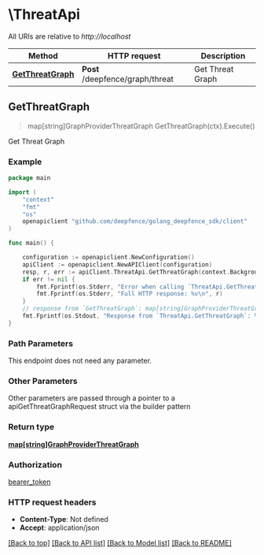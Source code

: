 # \ThreatApi

All URIs are relative to *http://localhost*

Method | HTTP request | Description
------------- | ------------- | -------------
[**GetThreatGraph**](ThreatApi.md#GetThreatGraph) | **Post** /deepfence/graph/threat | Get Threat Graph



## GetThreatGraph

> map[string]GraphProviderThreatGraph GetThreatGraph(ctx).Execute()

Get Threat Graph



### Example

```go
package main

import (
    "context"
    "fmt"
    "os"
    openapiclient "github.com/deepfence/golang_deepfence_sdk/client"
)

func main() {

    configuration := openapiclient.NewConfiguration()
    apiClient := openapiclient.NewAPIClient(configuration)
    resp, r, err := apiClient.ThreatApi.GetThreatGraph(context.Background()).Execute()
    if err != nil {
        fmt.Fprintf(os.Stderr, "Error when calling `ThreatApi.GetThreatGraph``: %v\n", err)
        fmt.Fprintf(os.Stderr, "Full HTTP response: %v\n", r)
    }
    // response from `GetThreatGraph`: map[string]GraphProviderThreatGraph
    fmt.Fprintf(os.Stdout, "Response from `ThreatApi.GetThreatGraph`: %v\n", resp)
}
```

### Path Parameters

This endpoint does not need any parameter.

### Other Parameters

Other parameters are passed through a pointer to a apiGetThreatGraphRequest struct via the builder pattern


### Return type

[**map[string]GraphProviderThreatGraph**](GraphProviderThreatGraph.md)

### Authorization

[bearer_token](../README.md#bearer_token)

### HTTP request headers

- **Content-Type**: Not defined
- **Accept**: application/json

[[Back to top]](#) [[Back to API list]](../README.md#documentation-for-api-endpoints)
[[Back to Model list]](../README.md#documentation-for-models)
[[Back to README]](../README.md)

